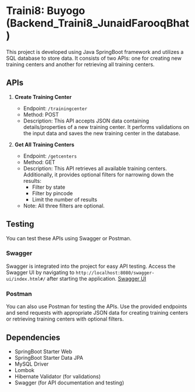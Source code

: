 # Traini8: Buyogo (Backend_Traini8_JunaidFarooqBhat)

This project is developed using Java SpringBoot framework and utilizes a SQL database to store data. It consists of two APIs: one for creating new training centers and another for retrieving all training centers.

## APIs

1. **Create Training Center**
   - Endpoint: `/trainingcenter`
   - Method: POST
   - Description: This API accepts JSON data containing details/properties of a new training center. It performs validations on the input data and saves the new training center in the database.

2. **Get All Training Centers**
   - Endpoint: `/getcenters`
   - Method: GET
   - Description: This API retrieves all available training centers. Additionally, it provides optional filters for narrowing down the results:
     - Filter by state
     - Filter by pincode
     - Limit the number of results
   - Note: All three filters are optional.

## Testing

You can test these APIs using Swagger or Postman.

### Swagger
Swagger is integrated into the project for easy API testing. Access the Swagger UI by navigating to `http://localhost:8080/swagger-ui/index.html#/` after starting the application.
[Swagger UI](https://drive.google.com/uc?export=download&id=1eDuv3f_3leYeE0K6nPjSgWbWCm2QEBsz)

### Postman
You can also use Postman for testing the APIs. Use the provided endpoints and send requests with appropriate JSON data for creating training centers or retrieving training centers with optional filters.

## Dependencies
- SpringBoot Starter Web
- SpringBoot Starter Data JPA
- MySQL Driver
- Lombok
- Hibernate Validator (for validations)
- Swagger (for API documentation and testing)

